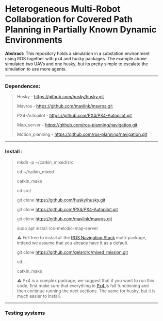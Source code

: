 # Heterogeneous Multi-Robot Collaboration for Covered Path Planning in Partially Known Dynamic Environments

**Abstract:** This repository holds a simulation in a substation environment using ROS together with px4 and husky packages. The example above simulated two UAVs and one husky, but its pretty simple to escalate the simulation to use more agents.

______________________________________________________________________
### Dependences: 

> Husky - https://github.com/husky/husky.git
>
> Mavros - https://github.com/mavlink/mavros.git
>
> PX4-Autopilot - https://github.com/PX4/PX4-Autopilot.git 
> 
> Map_server - https://github.com/ros-planning/navigation.git
> 
> Motion_planning - https://github.com/ros-planning/navigation.git
_______________________________________________________________________
### Install :

> mkdir -p ~/catkin_mixed/src
> 
> cd ~/catkin_mixed
> 
> catkin_make
> 
> cd src/
> 
> git clone  https://github.com/husky/husky.git
> 
> git clone  https://github.com/PX4/PX4-Autopilot.git
>
> git clone https://github.com/mavlink/mavros.git
>
> sudo apt install ros-melodic-map-server
> 
> ⚠️  Fell free to install all the <a href="https://github.com/ros-planning/navigation.git">ROS Navigation Stack</a> multi-package, indeed we assume that you already have it as a default.
>
> git clone https://github.com/gelardrc/mixed_mission.git
>
> cd ..
>
> catkin_make
>
> ⚠️  Px4 is a complex package, we suggest that if you want to run this code, first make sure that everything in <a href="https://docs.px4.io/main/en/dev_setup/getting_started.html"> Px4 </a> is full functioning and then continue running the next sections. The same for husky, but it is much easier to install.

__________________________________________________________________________

### Testing systems


